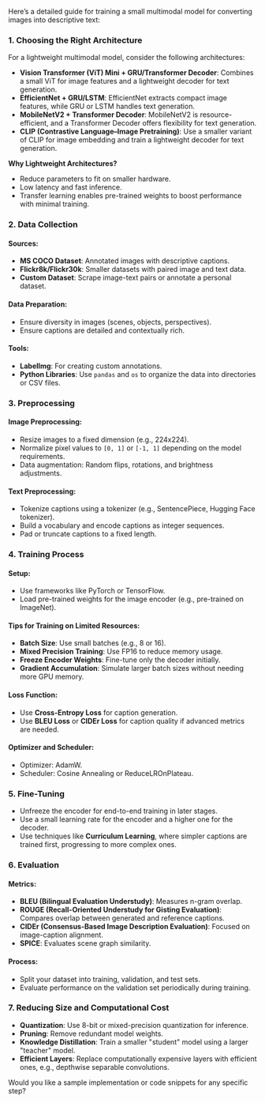 Here’s a detailed guide for training a small multimodal model for converting images into descriptive text:  

### 1. **Choosing the Right Architecture**  
For a lightweight multimodal model, consider the following architectures:  
- **Vision Transformer (ViT) Mini + GRU/Transformer Decoder**: Combines a small ViT for image features and a lightweight decoder for text generation.  
- **EfficientNet + GRU/LSTM**: EfficientNet extracts compact image features, while GRU or LSTM handles text generation.  
- **MobileNetV2 + Transformer Decoder**: MobileNetV2 is resource-efficient, and a Transformer Decoder offers flexibility for text generation.  
- **CLIP (Contrastive Language–Image Pretraining)**: Use a smaller variant of CLIP for image embedding and train a lightweight decoder for text generation.  

**Why Lightweight Architectures?**  
- Reduce parameters to fit on smaller hardware.  
- Low latency and fast inference.  
- Transfer learning enables pre-trained weights to boost performance with minimal training.  

### 2. **Data Collection**  
#### Sources:  
- **MS COCO Dataset**: Annotated images with descriptive captions.  
- **Flickr8k/Flickr30k**: Smaller datasets with paired image and text data.  
- **Custom Dataset**: Scrape image-text pairs or annotate a personal dataset.  

#### Data Preparation:  
- Ensure diversity in images (scenes, objects, perspectives).  
- Ensure captions are detailed and contextually rich.  

#### Tools:  
- **LabelImg**: For creating custom annotations.  
- **Python Libraries**: Use `pandas` and `os` to organize the data into directories or CSV files.  

### 3. **Preprocessing**  
#### Image Preprocessing:  
- Resize images to a fixed dimension (e.g., 224x224).  
- Normalize pixel values to `[0, 1]` or `[-1, 1]` depending on the model requirements.  
- Data augmentation: Random flips, rotations, and brightness adjustments.  

#### Text Preprocessing:  
- Tokenize captions using a tokenizer (e.g., SentencePiece, Hugging Face tokenizer).  
- Build a vocabulary and encode captions as integer sequences.  
- Pad or truncate captions to a fixed length.  

### 4. **Training Process**  
#### Setup:  
- Use frameworks like PyTorch or TensorFlow.  
- Load pre-trained weights for the image encoder (e.g., pre-trained on ImageNet).  

#### Tips for Training on Limited Resources:  
- **Batch Size**: Use small batches (e.g., 8 or 16).  
- **Mixed Precision Training**: Use FP16 to reduce memory usage.  
- **Freeze Encoder Weights**: Fine-tune only the decoder initially.  
- **Gradient Accumulation**: Simulate larger batch sizes without needing more GPU memory.  

#### Loss Function:  
- Use **Cross-Entropy Loss** for caption generation.  
- Use **BLEU Loss** or **CIDEr Loss** for caption quality if advanced metrics are needed.  

#### Optimizer and Scheduler:  
- Optimizer: AdamW.  
- Scheduler: Cosine Annealing or ReduceLROnPlateau.  

### 5. **Fine-Tuning**  
- Unfreeze the encoder for end-to-end training in later stages.  
- Use a small learning rate for the encoder and a higher one for the decoder.  
- Use techniques like **Curriculum Learning**, where simpler captions are trained first, progressing to more complex ones.  

### 6. **Evaluation**  
#### Metrics:  
- **BLEU (Bilingual Evaluation Understudy)**: Measures n-gram overlap.  
- **ROUGE (Recall-Oriented Understudy for Gisting Evaluation)**: Compares overlap between generated and reference captions.  
- **CIDEr (Consensus-Based Image Description Evaluation)**: Focused on image-caption alignment.  
- **SPICE**: Evaluates scene graph similarity.  

#### Process:  
- Split your dataset into training, validation, and test sets.  
- Evaluate performance on the validation set periodically during training.  

### 7. **Reducing Size and Computational Cost**  
- **Quantization**: Use 8-bit or mixed-precision quantization for inference.  
- **Pruning**: Remove redundant model weights.  
- **Knowledge Distillation**: Train a smaller "student" model using a larger "teacher" model.  
- **Efficient Layers**: Replace computationally expensive layers with efficient ones, e.g., depthwise separable convolutions.  

Would you like a sample implementation or code snippets for any specific step?
